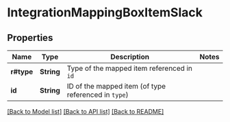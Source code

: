# IntegrationMappingBoxItemSlack

## Properties

Name | Type | Description | Notes
------------ | ------------- | ------------- | -------------
**r#type** | **String** | Type of the mapped item referenced in `id` | 
**id** | **String** | ID of the mapped item (of type referenced in `type`) | 

[[Back to Model list]](../README.md#documentation-for-models) [[Back to API list]](../README.md#documentation-for-api-endpoints) [[Back to README]](../README.md)


